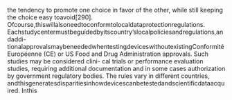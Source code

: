 the tendency to promote one choice in favor of the other, while still keeping the choice easy
toavoid[290]. Ofcourse,thiswillalsoneedtoconformtolocaldataprotectionregulations.
Eachstudycentermustbeguidedbyitscountry’slocalpoliciesandregulations,andaddi-
tionalapprovalsmaybeneededwhentestingdeviceswithoutexistingConformitéEuropéenne
(CE) or US Food and Drug Administration approvals. Such studies may be considered clini-
cal trials or performance evaluation studies, requiring additional documentation and in some
cases authorization by government regulatory bodies. The rules vary in different countries,
andthisgeneratesdisparitiesinhowdevicescanbetestedandscientificdataacquired. Inthis